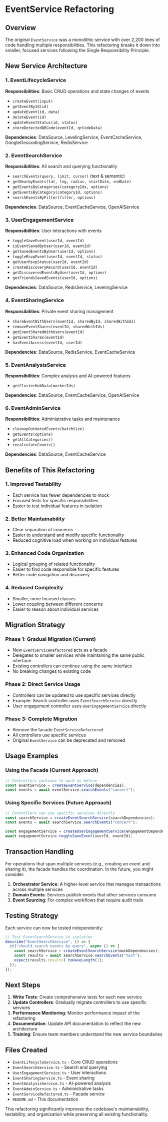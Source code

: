 # EventService Refactoring

## Overview

The original `EventService` was a monolithic service with over 2,200 lines of code handling multiple responsibilities. This refactoring breaks it down into smaller, focused services following the Single Responsibility Principle.

## New Service Architecture

### 1. EventLifecycleService

**Responsibilities**: Basic CRUD operations and state changes of events

- `createEvent(input)`
- `getEventById(id)`
- `updateEvent(id, data)`
- `deleteEvent(id)`
- `updateEventStatus(id, status)`
- `storeDetectedQRCode(eventId, qrCodeData)`

**Dependencies**: DataSource, LevelingService, EventCacheService, GoogleGeocodingService, RedisService

### 2. EventSearchService

**Responsibilities**: All search and querying functionality

- `searchEvents(query, limit, cursor)` (text & semantic)
- `getNearbyEvents(lat, lng, radius, startDate, endDate)`
- `getEventsByCategories(categoryIds, options)`
- `getEventsByCategory(categoryId, options)`
- `searchEventsByFilter(filter, options)`

**Dependencies**: DataSource, EventCacheService, OpenAIService

### 3. UserEngagementService

**Responsibilities**: User interactions with events

- `toggleSaveEvent(userId, eventId)`
- `isEventSavedByUser(userId, eventId)`
- `getSavedEventsByUser(userId, options)`
- `toggleRsvpEvent(userId, eventId, status)`
- `getUserRsvpStatus(userId, eventId)`
- `createDiscoveryRecord(userId, eventId)`
- `getDiscoveredEventsByUser(userId, options)`
- `getFriendsSavedEvents(userId, options)`

**Dependencies**: DataSource, RedisService, LevelingService

### 4. EventSharingService

**Responsibilities**: Private event sharing management

- `shareEventWithUsers(eventId, sharedById, sharedWithIds)`
- `removeEventShares(eventId, sharedWithIds)`
- `getEventSharedWithUsers(eventId)`
- `getEventShares(eventId)`
- `hasEventAccess(eventId, userId)`

**Dependencies**: DataSource, RedisService, EventCacheService

### 5. EventAnalysisService

**Responsibilities**: Complex analysis and AI-powered features

- `getClusterHubData(markerIds)`

**Dependencies**: DataSource, EventCacheService, OpenAIService

### 6. EventAdminService

**Responsibilities**: Administrative tasks and maintenance

- `cleanupOutdatedEvents(batchSize)`
- `getEvents(options)`
- `getAllCategories()`
- `recalculateCounts()`

**Dependencies**: DataSource, EventCacheService

## Benefits of This Refactoring

### 1. Improved Testability

- Each service has fewer dependencies to mock
- Focused tests for specific responsibilities
- Easier to test individual features in isolation

### 2. Better Maintainability

- Clear separation of concerns
- Easier to understand and modify specific functionality
- Reduced cognitive load when working on individual features

### 3. Enhanced Code Organization

- Logical grouping of related functionality
- Easier to find code responsible for specific features
- Better code navigation and discovery

### 4. Reduced Complexity

- Smaller, more focused classes
- Lower coupling between different concerns
- Easier to reason about individual services

## Migration Strategy

### Phase 1: Gradual Migration (Current)

- New `EventServiceRefactored` acts as a facade
- Delegates to smaller services while maintaining the same public interface
- Existing controllers can continue using the same interface
- No breaking changes to existing code

### Phase 2: Direct Service Usage

- Controllers can be updated to use specific services directly
- Example: Search controller uses `EventSearchService` directly
- User engagement controller uses `UserEngagementService` directly

### Phase 3: Complete Migration

- Remove the facade `EventServiceRefactored`
- All controllers use specific services
- Original `EventService` can be deprecated and removed

## Usage Examples

### Using the Facade (Current Approach)

```typescript
// Controllers continue to work as before
const eventService = createEventService(dependencies);
const events = await eventService.searchEvents("concert");
```

### Using Specific Services (Future Approach)

```typescript
// Controllers can use specific services directly
const searchService = createEventSearchService(searchDependencies);
const events = await searchService.searchEvents("concert");

const engagementService = createUserEngagementService(engagementDependencies);
await engagementService.toggleSaveEvent(userId, eventId);
```

## Transaction Handling

For operations that span multiple services (e.g., creating an event and sharing it), the facade handles the coordination. In the future, you might consider:

1. **Orchestrator Service**: A higher-level service that manages transactions across multiple services
2. **Domain Events**: Services publish events that other services consume
3. **Event Sourcing**: For complex workflows that require audit trails

## Testing Strategy

Each service can now be tested independently:

```typescript
// Test EventSearchService in isolation
describe("EventSearchService", () => {
  it("should search events by query", async () => {
    const searchService = createEventSearchService(mockDependencies);
    const results = await searchService.searchEvents("test");
    expect(results.results).toHaveLength(1);
  });
});
```

## Next Steps

1. **Write Tests**: Create comprehensive tests for each new service
2. **Update Controllers**: Gradually migrate controllers to use specific services
3. **Performance Monitoring**: Monitor performance impact of the refactoring
4. **Documentation**: Update API documentation to reflect the new architecture
5. **Training**: Ensure team members understand the new service boundaries

## Files Created

- `EventLifecycleService.ts` - Core CRUD operations
- `EventSearchService.ts` - Search and querying
- `UserEngagementService.ts` - User interactions
- `EventSharingService.ts` - Event sharing
- `EventAnalysisService.ts` - AI-powered analysis
- `EventAdminService.ts` - Administrative tasks
- `EventServiceRefactored.ts` - Facade service
- `README.md` - This documentation

This refactoring significantly improves the codebase's maintainability, testability, and organization while preserving all existing functionality.
